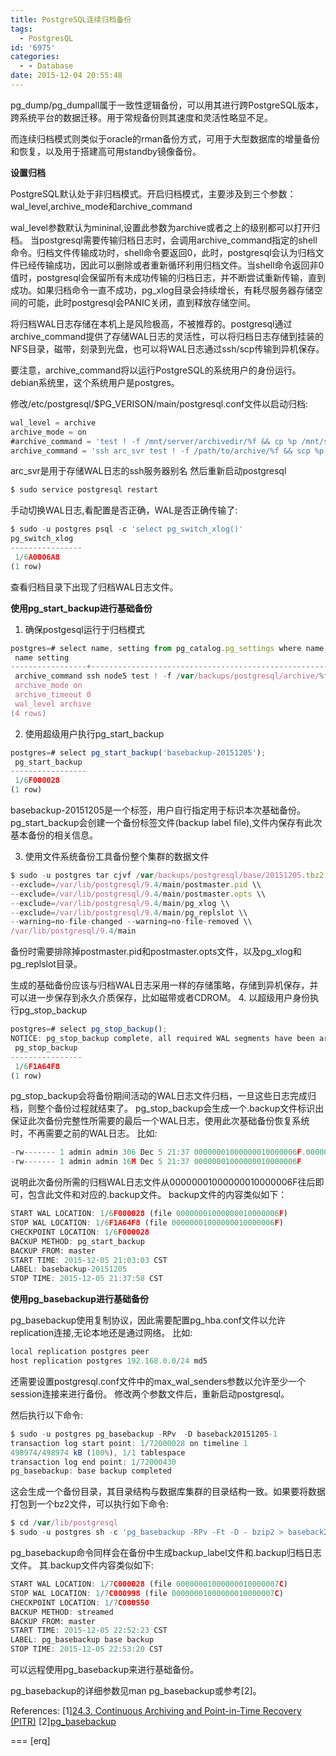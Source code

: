 ```yaml
---
title: PostgreSQL连续归档备份
tags:
  - PostgresQL
id: '6975'
categories:
  - - Database
date: 2015-12-04 20:55:48
---
```



<!-- more -->
pg_dump/pg_dumpall属于一致性逻辑备份，可以用其进行跨PostgreSQL版本，跨系统平台的数据迁移。用于常规备份则其速度和灵活性略显不足。

而连续归档模式则类似于oracle的rman备份方式，可用于大型数据库的增量备份和恢复，以及用于搭建高可用standby镜像备份。

**设置归档**

PostgreSQL默认处于非归档模式。开启归档模式，主要涉及到三个参数：wal_level,archive_mode和archive_command

wal_level参数默认为mininal,设置此参数为archive或者之上的级别都可以打开归档。
当postgresql需要传输归档日志时，会调用archive_command指定的shell命令。归档文件传输成功时，shell命令要返回0，此时，postgresql会认为归档文件已经传输成功，因此可以删除或者重新循环利用归档文件。当shell命令返回非0值时，postgresql会保留所有未成功传输的归档日志，并不断尝试重新传输，直到成功。如果归档命令一直不成功，pg_xlog目录会持续增长，有耗尽服务器存储空间的可能，此时postgresql会PANIC关闭，直到释放存储空间。

将归档WAL日志存储在本机上是风险极高，不被推荐的。postgresql通过archive_command提供了存储WAL日志的灵活性，可以将归档日志存储到挂装的NFS目录，磁带，刻录到光盘，也可以将WAL日志通过ssh/scp传输到异机保存。

要注意，archive_command将以运行PostgreSQL的系统用户的身份运行。debian系统里，这个系统用户是postgres。

修改/etc/postgresql/$PG_VERISON/main/postgresql.conf文件以启动归档:
```js
wal_level = archive
archive_mode = on
#archive_command = 'test ! -f /mnt/server/archivedir/%f && cp %p /mnt/server/archivedir/%f'
archive_command = 'ssh arc_svr test ! -f /path/to/archive/%f && scp %p arc_svr:/path/to/archive/%f'
```

arc_svr是用于存储WAL日志的ssh服务器别名
然后重新启动postgresql
```js
$ sudo service postgresql restart
```

手动切换WAL日志,看配置是否正确，WAL是否正确传输了:
```js
$ sudo -u postgres psql -c 'select pg_switch_xlog()'
pg_switch_xlog 
----------------
 1/6A0006A8
(1 row)
```

查看归档目录下出现了归档WAL日志文件。

**使用pg_start_backup进行基础备份**

1.  确保postgesql运行于归档模式
```js
postgres=# select name, setting from pg_catalog.pg_settings where name like 'archive%' or name = 'wal_level';
 name setting 
-----------------+---------------------------------------------------------------------------
 archive_command ssh node5 test ! -f /var/backups/postgresql/archive/%f && scp %p node5:/var/backups/postgresql/archive/%f
 archive_mode on
 archive_timeout 0
 wal_level archive
(4 rows)
```
2.  使用超级用户执行pg_start_backup
```js
postgres=# select pg_start_backup('basebackup-20151205');
 pg_start_backup 
-----------------
 1/6F000028
(1 row)
```
basebackup-20151205是一个标签，用户自行指定用于标识本次基础备份。pg_start_backup会创建一个备份标签文件(backup label file),文件内保存有此次基本备份的相关信息。

3.  使用文件系统备份工具备份整个集群的数据文件
```js
$ sudo -u postgres tar cjvf /var/backups/postgresql/base/20151205.tbz2 -P \\
--exclude=/var/lib/postgresql/9.4/main/postmaster.pid \\
--exclude=/var/lib/postgresql/9.4/main/postmaster.opts \\
--exclude=/var/lib/postgresql/9.4/main/pg_xlog \\
--exclude=/var/lib/postgresql/9.4/main/pg_replslot \\
--warning=no-file-changed --warning=no-file-removed \\
/var/lib/postgresql/9.4/main 
```

备份时需要排除掉postmaster.pid和postmaster.opts文件，以及pg_xlog和pg_replslot目录。

生成的基础备份应该与归档WAL日志采用一样的存储策略，存储到异机保存，并可以进一步保存到永久介质保存，比如磁带或者CDROM。
4.  以超级用户身份执行pg_stop_backup
```js
postgres=# select pg_stop_backup();
NOTICE: pg_stop_backup complete, all required WAL segments have been archived
 pg_stop_backup 
----------------
 1/6F1A64F8
(1 row)
```
pg_stop_backup会将备份期间活动的WAL日志文件归档，一旦这些日志完成归档，则整个备份过程就结束了。
pg_stop_backup会生成一个.backup文件标识出保证此次备份完整性所需要的最后一个WAL日志，使用此次基础备份恢复系统时，不再需要之前的WAL日志。
比如:
```js
-rw------- 1 admin admin 306 Dec 5 21:37 00000001000000010000006F.00000028.backup
-rw------- 1 admin admin 16M Dec 5 21:37 00000001000000010000006F
```
说明此次备份所需的归档WAL日志文件从00000001000000010000006F往后即可，包含此文件和对应的.backup文件。
backup文件的内容类似如下：
```js
START WAL LOCATION: 1/6F000028 (file 00000001000000010000006F)
STOP WAL LOCATION: 1/6F1A64F8 (file 00000001000000010000006F)
CHECKPOINT LOCATION: 1/6F000028
BACKUP METHOD: pg_start_backup
BACKUP FROM: master
START TIME: 2015-12-05 21:03:03 CST 
LABEL: basebackup-20151205
STOP TIME: 2015-12-05 21:37:58 CST 
```

**使用pg_basebackup进行基础备份**

pg_basebackup使用复制协议，因此需要配置pg_hba.conf文件以允许replication连接,无论本地还是通过网络。
比如:
```js
local replication postgres peer 
host replication postgres 192.168.0.0/24 md5 
```

还需要设置postgresql.conf文件中的max_wal_senders参数以允许至少一个session连接来进行备份。
修改两个参数文件后，重新启动postgresql。

然后执行以下命令:
```js
$ sudo -u postgres pg_basebackup -RPv　-D baseback20151205-1
transaction log start point: 1/72000028 on timeline 1
498974/498974 kB (100%), 1/1 tablespace 
transaction log end point: 1/72000430
pg_basebackup: base backup completed
```

这会生成一个备份目录，其目录结构与数据库集群的目录结构一致。如果要将数据打包到一个bz2文件，可以执行如下命令:
```js
$ cd /var/lib/postgresql
$ sudo -u postgres sh -c 'pg_basebackup -RPv -Ft -D - bzip2 > baseback20151205-1.tbz2'
```

pg_basebackup命令同样会在备份中生成backup_label文件和.backup归档日志文件。
其.backup文件内容类似如下:
```js
START WAL LOCATION: 1/7C000028 (file 00000001000000010000007C)
STOP WAL LOCATION: 1/7C000998 (file 00000001000000010000007C)
CHECKPOINT LOCATION: 1/7C000550
BACKUP METHOD: streamed
BACKUP FROM: master
START TIME: 2015-12-05 22:52:23 CST 
LABEL: pg_basebackup base backup
STOP TIME: 2015-12-05 22:53:20 CST 
```

可以远程使用pg_basebackup来进行基础备份。

pg_basebackup的详细参数见man pg_basebackup或参考\[2\]。

References:
\[1\][24.3. Continuous Archiving and Point-in-Time Recovery (PITR)](http://www.postgresql.org/docs/current/static/continuous-archiving.html)
\[2\][pg_basebackup](http://www.postgresql.org/docs/9.4/static/app-pgbasebackup.html)

===
\[erq\]